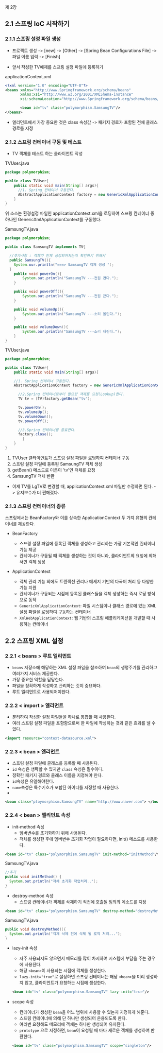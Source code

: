 제 2장
## 2.1 스프링 IoC 시작하기
### 2.1.1 스프링 설정 파일 생성
* 프로젝트 생성 -> [new] -> [Other] -> [Spring Bean Configurations File] -> 파일 이름 입력 -> [Finish]

- 앞서 작성한 TV예제를 스프링 설정 파일에 등록하기


applicationContext.xml
```xml
<?xml version="1.0" encoding="UTF-8"?>
<beans xmlns="http://www.Springframework.org/schema/beans"
       xmlns:xsi="http://www.w3.org/2001/XMLShema-instance"
       xsi:schemaLocation="http://www.Springframework.org/schema/beans/Spring-beans.xsd">

       <bean id="tv" class="polymorphism.SamsungTV"/>
</beans>
```

- <bean>엘리먼트에서 가장 중요한 것은 class 속성값 -> 패키지 경로가 포함된 전체 클래스 경로를 지정


### 2.1.2 스프링 컨테이너 구동 및 테스트
- TV 객체를 테스트 하는 클라이언트 작성

TVUser.java
```java
package polymorphism;

public class TVUser{
    public static void main(String[] args){
      //1. Spring 컨테이너 구동한다.
      AbstractApplicationContext factory = new GenericXmlApplicationContext("applicationContext.xml");
    }
}
```
위 소스는 환경설정 파일인 applicationContext.xml을 로딩하여 스프링 컨테이너 중 하나인 GenericXmlApplicationContext를 구동했다.

SamsungTV.java

```java
package polymorphism;

public class SamsungTV implements TV{

  //추가사항 : 객체가 언제 생성되어지는지 확인하기 위해서
  public SamsungTV(){
    System.our.println("===> SamsungTV 객체 생성 ");
  }
	public void powerOn(){
    	System.out.println("SamsungTV ---전원 켠다.");
    }

    public void powerOff(){
    	System.out.println("SamsungTV ---전원 끈다.");
    }

    public void volumeUp(){
    	System.out.println("SamsungTV ---소리 올린다.");
    }

    public void volumeDown(){
    	System.our.println("SamsungTV ---소리 내린다.");
    }
}
```

TVUser.java
```java
package polymorphism;

public class TVUser{
	public static void main(String[] args){

    //1. Spring 컨테이너 구동한다.
    AbstractApplicationContext factory = new GenericXmlApplicationContext("applicationContext.xml");

      //2.Spring 컨테이너로부터 필요한 객체를 요청(Lookup)한다.
      TV tv = (TV)factory.getBean("tv");

      tv.powerOn();
      tv.volumeUp();
      tv.volumeDown();
      tv.powerOff();

      //3.Spring 컨테이너를 종료한다.
      factory.close();
    	}
	}
}
```

1. TVUser 클라이언트가 스프링 설정 파일을 로딩하여 컨테이너 구동
2. 스프링 설정 파일에 <bean> 등록된 SamsungTV 객체 생성
3. getBean() 메소드로 이름이 'tv'인 객체를 요청
4. SamsungTV 객체 반환

- 이제 TV를 LgTV로 변경할 때, applicationContext.xml 파일만 수정하면 된다. -> 유지보수가 더 편해졌다.


### 2.1.3 스프링 컨테이너의 종류
스프링에서는 BeanFactory와 이를 상속한 ApplicationContext 두 가지 유형의 컨테이너를 제공한다.
- BeanFactory
    - 스프링 설정 파일에 등록된 <bean> 객체를 생성하고 관리하는 가장 기본적인 컨테이너 기능 제공
    - 컨테이너가 구동될 때 <bean> 객체를 생성하는 것이 아니라, 클라이언트의 요청에 의해서만 객체 생성

- ApplicationContext
  - <bean>객체 관리 기능 외에도 트렌잭션 관리나 메세지 기반의 다국어 처리 등 다양한 기능 지원
  - 컨테이너가 구동되는 시점에 <bean> 등록된 클래스들을 객체 생성하는 즉시 로딩 방식으로 동작
  - `GenericXmlApplicationContext`: 파일 시스템이나 클래스 경로에 있는 XML 설정 파일을 로딩하여 구동하는 컨테이너
  - `XmlWebApplicationContext`: 웹 기반의 스프링 애플리케이션을 개발할 때 사용하는 컨테이너


## 2.2 스프링 XML 설정
### 2.2.1 < beans > 루트 엘리먼트
  - `beans` 저장소에 해당하는 XML 설정 파일을 참조하여 `bean`의 생명주기를 관리하고 여러가지 서비스 제공한다.
  - 가장 중요한 역할을 담당한다.
  - 파일을 정확하게 작성하고 관리하는 것이 중요하다.
  - 루트 엘리먼트로 사용되어야한다.


### 2.2.2 < import > 엘리먼트
- 분리하여 작성한 설정 파일들을 하나로 통합할 때 사용한다.
- 여러 스프링 설정 파일을 포함함으로써 한 파일에 작성하는 것과 같은 효과를 낼 수 있다.
```xml
<import resource="context-datasource.xml">
```
### 2.2.3 < bean > 엘리먼트
- 스프링 설정 파일에 클래스를 등록할 때 사용된다.
- `id` 속성은 생략할 수 있지만 `class` 속성은 필수이다.
- 정확한 패키지 경로와 클래스 이름을 지정해야 한다.
- `id`속성은 유일해야한다.
- `name`속성은 특수기호가 포함된 아이디를 지정할 때 사용한다.
-
```xml
<bean class="ploymorphism.SamsungTV" name="http://www.naver.com"> </bean>
```

### 2.2.4 < bean > 엘리먼트 속성
- init-method 속성
  - 멤버변수를 초기화하기 위해 사용된다.
  - 객체를 생성한 후에 멤버변수 초기화 작업이 필요하다면, init() 메소드를 사용한다.
```xml
<bean id="tv" class="polymorphism.SamsungTV" init-method="initMethod"/>
```
SamsungTV.java
```java
//추가
public void initMethod() {
  System.out.println("객체 초기화 작업처리..");
}
```

- destroy-method 속성
  - 스프링 컨테이너가 객체를 삭제하기 직전에 호출될 임의의 메소드를 지정
```xml
<bean id="tv" class="polymorphism.SamsungTV" destroy-method="destroyMethod"/>
```
SamsungTV.java
  ```java
  public void destroyMethod(){
    System.out.println("객체 삭제 전에 삭제 될 로직 처리...");
  }
  ```

- lazy-init 속성
  - 자주 사용되지도 않으면서 메모리를 많이 차지하여 시스템에 부담을 주는 경우에 사용된다.
  - 해당 `<bean>`이 사용되는 시점에 객체를 생성한다.
  - `lazy-init="true"`로 설정하면 스프링 컨테이너는 해당 `<bean>`을 미리 생성하지 않고, 클라이언트가 요청하는 시점에 생성한다.
  ```xml
  <bean id="tv" class="polymorphism.SamsungTV" lazy-init="true"/>
  ```

- scope 속성
  - 컨테이너가 생성한 `bean`을 어느 범위에 사용할 수 있는지 지정하게 해준다.
  - 스프링 컨테이너에 의해 단 하나만 생성되어 운용되도록 한다.
  - 여러번 요청해도 메모리에 객체는 하나만 생성되어 유지된다.
  - `prototype` 으로 지정하면, `bean`이 요청될 때 마다 새로운 객체를 생성하여 반환한다.
  ```xml
  <bean id="tv" class="polymorphism.SamsungTV" scope="singleton"/>
  ```
